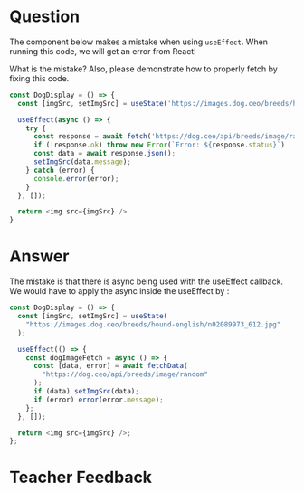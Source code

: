 # Question

The component below makes a mistake when using `useEffect`. When running this code, we will get an error from React! 

What is the mistake? Also, please demonstrate how to properly fetch by fixing this code.

```js
const DogDisplay = () => {
  const [imgSrc, setImgSrc] = useState('https://images.dog.ceo/breeds/hound-english/n02089973_612.jpg');

  useEffect(async () => {
    try {
      const response = await fetch('https://dog.ceo/api/breeds/image/random');
      if (!response.ok) throw new Error(`Error: ${response.status}`)
      const data = await response.json();
      setImgSrc(data.message);
    } catch (error) {
      console.error(error);
    }
  }, []);

  return <img src={imgSrc} />
}
```

# Answer
The mistake is that there is async being used with the useEffect callback. We would have to apply the async inside the useEffect by : 

```js
const DogDisplay = () => {
  const [imgSrc, setImgSrc] = useState(
    "https://images.dog.ceo/breeds/hound-english/n02089973_612.jpg"
  );

  useEffect(() => {
    const dogImageFetch = async () => {
      const [data, error] = await fetchData(
        "https://dog.ceo/api/breeds/image/random"
      );
      if (data) setImgSrc(data);
      if (error) error(error.message);
    };
  }, []);

  return <img src={imgSrc} />;
};
```
# Teacher Feedback
